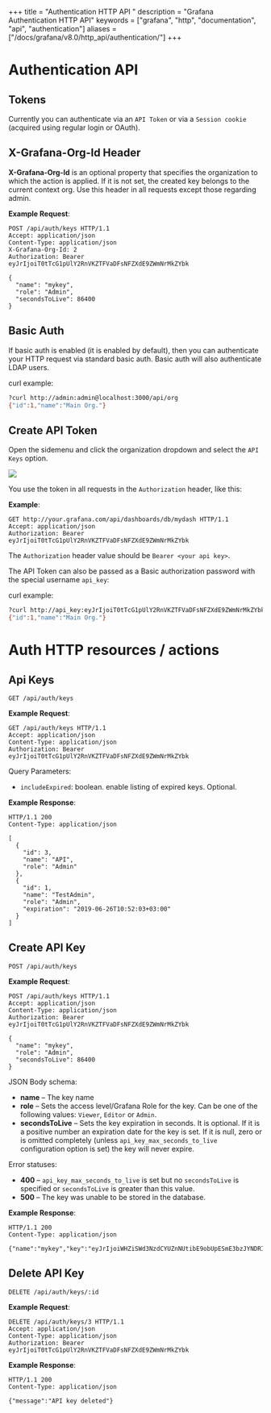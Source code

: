 +++
title = "Authentication HTTP API "
description = "Grafana Authentication HTTP API"
keywords = ["grafana", "http", "documentation", "api", "authentication"]
aliases = ["/docs/grafana/v8.0/http_api/authentication/"]
+++

# Authentication API

## Tokens

Currently you can authenticate via an `API Token` or via a `Session cookie` (acquired using regular login or OAuth).

## X-Grafana-Org-Id Header

**X-Grafana-Org-Id**  is an optional property that specifies the organization to which the action is applied. If it is not set, the created key belongs to the current context org. Use this header in all requests except those regarding admin.

**Example Request**:

```http
POST /api/auth/keys HTTP/1.1
Accept: application/json
Content-Type: application/json
X-Grafana-Org-Id: 2
Authorization: Bearer eyJrIjoiT0tTcG1pUlY2RnVKZTFVaDFsNFZXdE9ZWmNrMkZYbk

{
  "name": "mykey",
  "role": "Admin",
  "secondsToLive": 86400
}
```


## Basic Auth

If basic auth is enabled (it is enabled by default), then you can authenticate your HTTP request via
standard basic auth. Basic auth will also authenticate LDAP users.

curl example:
```bash
?curl http://admin:admin@localhost:3000/api/org
{"id":1,"name":"Main Org."}
```

## Create API Token

Open the sidemenu and click the organization dropdown and select the `API Keys` option.

![](/static/img/docs/v2/orgdropdown_api_keys.png)

You use the token in all requests in the `Authorization` header, like this:

**Example**:

```http
GET http://your.grafana.com/api/dashboards/db/mydash HTTP/1.1
Accept: application/json
Authorization: Bearer eyJrIjoiT0tTcG1pUlY2RnVKZTFVaDFsNFZXdE9ZWmNrMkZYbk
```

The `Authorization` header value should be `Bearer <your api key>`.

The API Token can also be passed as a Basic authorization password with the special username `api_key`:

curl example:
```bash
?curl http://api_key:eyJrIjoiT0tTcG1pUlY2RnVKZTFVaDFsNFZXdE9ZWmNrMkZYbk@localhost:3000/api/org
{"id":1,"name":"Main Org."}
```

# Auth HTTP resources / actions

## Api Keys

`GET /api/auth/keys`

**Example Request**:

```http
GET /api/auth/keys HTTP/1.1
Accept: application/json
Content-Type: application/json
Authorization: Bearer eyJrIjoiT0tTcG1pUlY2RnVKZTFVaDFsNFZXdE9ZWmNrMkZYbk
```

Query Parameters:

- `includeExpired`: boolean. enable listing of expired keys. Optional.

**Example Response**:

```http
HTTP/1.1 200
Content-Type: application/json

[
  {
    "id": 3,
    "name": "API",
    "role": "Admin"
  },
  {
    "id": 1,
    "name": "TestAdmin",
    "role": "Admin",
    "expiration": "2019-06-26T10:52:03+03:00"
  }
]
```

## Create API Key

`POST /api/auth/keys`

**Example Request**:

```http
POST /api/auth/keys HTTP/1.1
Accept: application/json
Content-Type: application/json
Authorization: Bearer eyJrIjoiT0tTcG1pUlY2RnVKZTFVaDFsNFZXdE9ZWmNrMkZYbk

{
  "name": "mykey",
  "role": "Admin",
  "secondsToLive": 86400
}
```

JSON Body schema:

- **name** – The key name
- **role** – Sets the access level/Grafana Role for the key. Can be one of the following values: `Viewer`, `Editor` or `Admin`.
- **secondsToLive** – Sets the key expiration in seconds. It is optional. If it is a positive number an expiration date for the key is set. If it is null, zero or is omitted completely (unless `api_key_max_seconds_to_live` configuration option is set) the key will never expire.

Error statuses:

- **400** – `api_key_max_seconds_to_live` is set but no `secondsToLive` is specified or `secondsToLive` is greater than this value.
- **500** – The key was unable to be stored in the database.

**Example Response**:

```http
HTTP/1.1 200
Content-Type: application/json

{"name":"mykey","key":"eyJrIjoiWHZiSWd3NzdCYUZnNUtibE9obUpESmE3bzJYNDRIc0UiLCJuIjoibXlrZXkiLCJpZCI6MX1=","id":1}
```

## Delete API Key

`DELETE /api/auth/keys/:id`

**Example Request**:

```http
DELETE /api/auth/keys/3 HTTP/1.1
Accept: application/json
Content-Type: application/json
Authorization: Bearer eyJrIjoiT0tTcG1pUlY2RnVKZTFVaDFsNFZXdE9ZWmNrMkZYbk
```
**Example Response**:

```http
HTTP/1.1 200
Content-Type: application/json

{"message":"API key deleted"}
```

